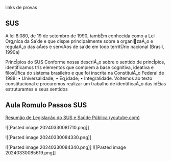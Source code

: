 links de provas



## SUS

A lei 8.080, de 19 de setembro de 1990, tambÈm conhecida como a Lei Org‚nica da Sa˙de e que dispıe principalmente sobre a organizaÁ„o e regulaÁ„o das aÁıes e serviÁos de sa˙de em todo territÛrio nacional (Brasil, 1990a)


PrincÌpios do SUS Conforme nossa descriÁ„o sobre o sentido de princÌpios, identificamos trÍs elementos que compıem a base cognitiva, ideativa e filosÛfica do sistema brasileiro e que foi inscrita na ConstituiÁ„o Federal de 1988: • Universalidade; • Eq¸idade; • Integralidade. Voltemos ao texto constitucional e procuremos realizar um trabalho de identificaÁ„o das idÈias estruturantes e seus sentidos

## Aula Romulo Passos SUS
[Resumão de Legislação do SUS e Saúde Pública (youtube.com)](https://www.youtube.com/watch?v=D3-yDx69xcA)

![[Pasted image 20240330081710.png]]

![[Pasted image 20240330084330.png]]

![[Pasted image 20240330084340.png]]
![[Pasted image 20240330085619.png]]